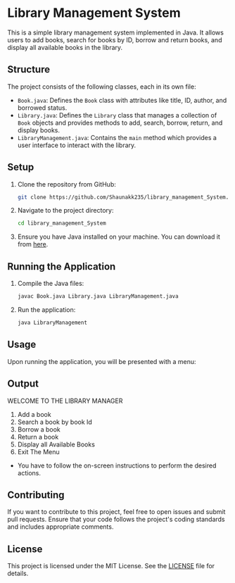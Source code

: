 
# Library Management System

This is a simple library management system implemented in Java. It allows users to add books, search for books by ID, borrow and return books, and display all available books in the library.


## Structure

The project consists of the following classes, each in its own file:
- `Book.java`: Defines the `Book` class with attributes like title, ID, author, and borrowed status.
- `Library.java`: Defines the `Library` class that manages a collection of `Book` objects and provides methods to add, search, borrow, return, and display books.
- `LibraryManagement.java`: Contains the `main` method which provides a user interface to interact with the library.

## Setup

1. Clone the repository from GitHub:
    ```sh
    git clone https://github.com/Shaunakk235/library_management_System.git
    ```
2. Navigate to the project directory:
    ```sh
    cd library_management_System
    ```
3. Ensure you have Java installed on your machine. You can download it from [here](https://www.oracle.com/java/technologies/javase-jdk11-downloads.html).

## Running the Application

1. Compile the Java files:
    ```sh
    javac Book.java Library.java LibraryManagement.java
    ```
2. Run the application:
    ```sh
    java LibraryManagement
    ```

## Usage

Upon running the application, you will be presented with a menu:
## Output

WELCOME TO THE LIBRARY MANAGER

1. Add a book
2. Search a book by book Id
3. Borrow a book
4. Return a book
5. Display all Available Books
6. Exit The Menu

- You have to follow the on-screen instructions to perform the desired actions.

## Contributing

If you want to contribute to this project, feel free to open issues and submit pull requests. Ensure that your code follows the project's coding standards and includes appropriate comments.

## License 

This project is licensed under the MIT License. See the [LICENSE](LICENSE) file for details.